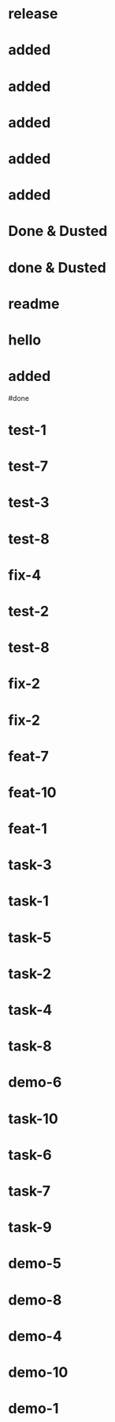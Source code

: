 # release

# added

# added

# added

# added

# added

# Done & Dusted

# done & Dusted

# readme

# hello

# added

#done

# test-1

# test-7

# test-3

# test-8

# fix-4

# test-2

# test-8

# fix-2

# fix-2

# feat-7

# feat-10

# feat-1

# task-3

# task-1

# task-5

# task-2

# task-4

# task-8

# demo-6

# task-10

# task-6

# task-7

# task-9

# demo-5

# demo-8

# demo-4

# demo-10

# demo-1
